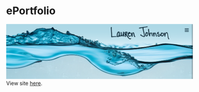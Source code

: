 # ePortfolio
![site header](media/screenshot.png)
View site [here](https://ljohnsonrn.github.io/eportfolio).